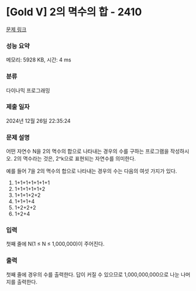 # [Gold V] 2의 멱수의 합 - 2410 

[문제 링크](https://www.acmicpc.net/problem/2410) 

### 성능 요약

메모리: 5928 KB, 시간: 4 ms

### 분류

다이나믹 프로그래밍

### 제출 일자

2024년 12월 26일 22:35:24

### 문제 설명

<p>어떤 자연수 N을 2의 멱수의 합으로 나타내는 경우의 수를 구하는 프로그램을 작성하시오. 2의 멱수라는 것은, 2^k으로 표현되는 자연수를 의미한다.</p>

<p>예를 들어 7을 2의 멱수의 합으로 나타내는 경우의 수는 다음의 여섯 가지가 있다.</p>

<ol>
	<li>1+1+1+1+1+1+1</li>
	<li>1+1+1+1+1+2</li>
	<li>1+1+1+2+2</li>
	<li>1+1+1+4</li>
	<li>1+2+2+2</li>
	<li>1+2+4</li>
</ol>

### 입력 

 <p>첫째 줄에 N(1 ≤ N ≤ 1,000,000)이 주어진다.</p>

### 출력 

 <p>첫째 줄에 경우의 수를 출력한다. 답이 커질 수 있으므로 1,000,000,000으로 나눈 나머지를 출력한다.</p>

